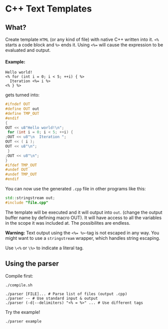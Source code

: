# C++ Text Templates

## What?
Create template `HTML` (or any kind of file) with native C++ written into it.
`<%` starts a code block and `%>` ends it. Using `<%=` will cause the expression
to be evaluated and output.

#### Example:

```
Hello world!
<% for (int i = 0; i < 5; ++i) { %>
  Iteration <%= i %>
<% } %>
```

gets turned into:

```cpp
#ifndef OUT
#define OUT out
#define TMP_OUT
#endif
{
OUT << u8"Hello world!\n";
 for (int i = 0; i < 5; ++i) { 
;OUT << u8"\n  Iteration ";
OUT << ( i );
OUT << u8"\n";
 } 
;OUT << u8"\n";
}
#ifdef TMP_OUT
#undef OUT
#undef TMP_OUT
#endif
```

You can now use the generated `.cpp` file in other programs like this:

```cpp
std::stringstream out;
#include "file.cpp"
```

The template will be executed and it will output into `out`. (change the output
buffer name by defining macro OUT).
It will have access to all the variables in the scope it was
included at. The possibilites are endless.

**Warning:** Text output using the `<%= %>`-tag is not escaped in any way. You
might want to use a `stringstream` wrapper, which handles string escaping.

Use `\<%` or `\%>` to indicate a literal tag.

## Using the parser

Compile first:
```
./compile.sh
```

```
./parser [FILE]... # Parse list of files (output .cpp)
./parser -- # Use standard input & output
./parser (-d|--delimiters) "<% = %>" ... # Use different tags
```

Try the example!
```
./parser example
```

